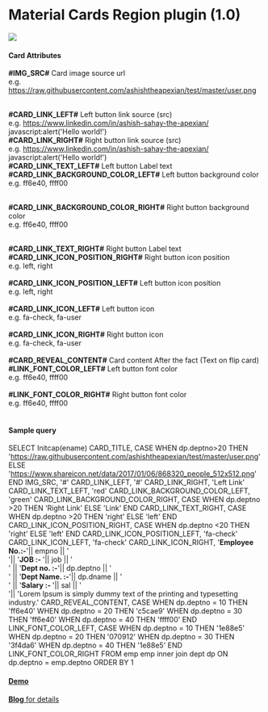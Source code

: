 # Material Cards Region plugin (1.0)


<img src="https://raw.githubusercontent.com/ashishtheapexian/Material-cards/master/Preview.gif">

<h4>Card Attributes</h4>

<b>#IMG_SRC#</b> Card image source url <br>
e.g. https://raw.githubusercontent.com/ashishtheapexian/test/master/user.png <br><br>

<b>#CARD_LINK_LEFT#</b> Left button link source (src)<br>
e.g. https://www.linkedin.com/in/ashish-sahay-the-apexian/ <br>
javascript:alert('Hello world!')<br>
<b>#CARD_LINK_RIGHT#</b> Right button link source (src)<br>
e.g. https://www.linkedin.com/in/ashish-sahay-the-apexian/ <br>
javascript:alert('Hello world!')<br>
<b>#CARD_LINK_TEXT_LEFT#</b> Left button Label text<br>
<b>#CARD_LINK_BACKGROUND_COLOR_LEFT#</b> Left button background color <br>
e.g. ff6e40, ffff00<br><br>

<b>#CARD_LINK_BACKGROUND_COLOR_RIGHT#</b> Right button background color<br>
e.g. ff6e40, ffff00<br><br>
 
<b>#CARD_LINK_TEXT_RIGHT#</b> Right button Label text<br>
<b>#CARD_LINK_ICON_POSITION_RIGHT#</b> Right button icon position <br>
e.g. left, right<br><br>
<b>#CARD_LINK_ICON_POSITION_LEFT#</b> Left button icon position <br>
e.g. left, right<br><br>
<b>#CARD_LINK_ICON_LEFT#</b> Left button icon<br>
e.g. fa-check, fa-user<br><br>
<b>#CARD_LINK_ICON_RIGHT#</b> Right button icon<br>
e.g. fa-check, fa-user<br><br>
<b>#CARD_REVEAL_CONTENT#</b> Card content After the fact (Text on flip card)<br>
<b>#LINK_FONT_COLOR_LEFT#</b> Left button font color <br>
e.g. ff6e40, ffff00<br><br>
<b>#LINK_FONT_COLOR_RIGHT#</b> Right button font color <br>
e.g. ff6e40, ffff00<br><br>

<h4>Sample query</h4>

SELECT Initcap(ename) CARD_TITLE, 
       CASE WHEN dp.deptno>20 THEN 
			'https://raw.githubusercontent.com/ashishtheapexian/test/master/user.png' 
        ELSE 
			'https://www.shareicon.net/data/2017/01/06/868320_people_512x512.png' 
		END IMG_SRC, 
		'#' CARD_LINK_LEFT, 
		'#' CARD_LINK_RIGHT, 
		'Left Link' CARD_LINK_TEXT_LEFT, 
		'red' CARD_LINK_BACKGROUND_COLOR_LEFT, 
		'green' CARD_LINK_BACKGROUND_COLOR_RIGHT, 
		CASE WHEN dp.deptno >20 THEN 'Right Link' 
			ELSE 'Link' END  CARD_LINK_TEXT_RIGHT, 
		CASE WHEN dp.deptno >20 THEN 'right' 
			ELSE 'left' END CARD_LINK_ICON_POSITION_RIGHT, 
		CASE WHEN dp.deptno <20 THEN 'right' 
			ELSE 'left' END CARD_LINK_ICON_POSITION_LEFT, 
		'fa-check' CARD_LINK_ICON_LEFT, 
		'fa-check' CARD_LINK_ICON_RIGHT, 
		'<b>Employee No.:-</b>'|| empno || ' <br> '|| 
		'<b>JOB :- </b>'|| job || ' <br> ' || 
		'<b>Dept no. :-</b>'|| dp.deptno || ' <br> ' || 
		'<b>Dept Name. :-</b>'|| dp.dname || ' <br> ' || 
		'<b>Salary :- </b>'|| sal || ' <br> '|| 
		'Lorem Ipsum is simply dummy text of the printing and typesetting industry.' 
		CARD_REVEAL_CONTENT, 
		CASE WHEN dp.deptno = 10 THEN 'ff6e40' 
		WHEN dp.deptno = 20 THEN 'c5cae9' 
		WHEN dp.deptno = 30 THEN 'ff6e40' 
		WHEN dp.deptno = 40 THEN 'ffff00' 
		END 
		LINK_FONT_COLOR_LEFT, 
		CASE WHEN dp.deptno = 10 THEN '1e88e5' 
		WHEN dp.deptno = 20 THEN '070912' 
		WHEN dp.deptno = 30 THEN '3f4da6' 
		WHEN dp.deptno = 40 THEN '1e88e5' 
		END 
		LINK_FONT_COLOR_RIGHT 
FROM emp emp 
inner join dept dp 
ON dp.deptno = emp.deptno 
ORDER BY 1


<a href ="https://apex.oracle.com/pls/apex/ashish_portfolio/r/93690/7?session=702224589747760"> <h4>Demo</h4></a>

<a href="https://www.ashishsahay.com/2020/03/material-cards-region-plugin-10.html"><b>Blog</b> for details</a>

